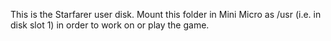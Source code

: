 This is the Starfarer user disk.  Mount this folder in Mini Micro
as /usr (i.e. in disk slot 1) in order to work on or play the game.
